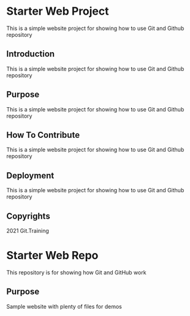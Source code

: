 # Starter Web Project

This is a simple website project for showing how to use Git and Github repository
## Introduction 

This is a simple website project for showing how to use Git and Github repository

## Purpose

This is a simple website project for showing how to use Git and Github repository

## How To Contribute 

This is a simple website project for showing how to use Git and Github repository

## Deployment

This is a simple website project for showing how to use Git and Github repository

## Copyrights

2021 Git.Training 

# Starter Web Repo

This repository is for showing how Git and GitHub work

## Purpose

Sample website with plenty of files for demos